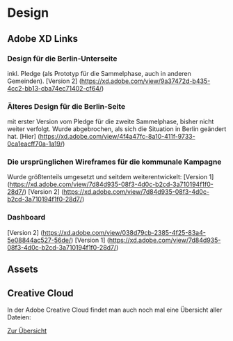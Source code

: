 # Design

## Adobe XD Links

### Design für die Berlin-Unterseite

inkl. Pledge (als Prototyp für die Sammelphase, auch in anderen Gemeinden).
[Version 2]
(https://xd.adobe.com/view/9a37472d-b435-4cc2-bb13-cba74ec71402-cf64/)

### Älteres Design für die Berlin-Seite

mit erster Version vom Pledge für die zweite Sammelphase, bisher nicht weiter verfolgt. Wurde abgebrochen, als sich die Situation in Berlin geändert hat.
[Hier]
(https://xd.adobe.com/view/4f4a47fc-8a10-411f-9733-0ca1eacff70a-1a19/)

### Die ursprünglichen Wireframes für die kommunale Kampagne

Wurde größtenteils umgesetzt und seitdem weiterentwickelt:
[Version 1]
(https://xd.adobe.com/view/7d84d935-08f3-4d0c-b2cd-3a710194f1f0-28d7/)
[Version 2]
(https://xd.adobe.com/view/7d84d935-08f3-4d0c-b2cd-3a710194f1f0-28d7/)

### Dashboard

[Version 2]
(https://xd.adobe.com/view/038d79cb-2385-4f25-83a4-5e08844ac527-56de/)
[Version 1]
(https://xd.adobe.com/view/7d84d935-08f3-4d0c-b2cd-3a710194f1f0-28d7/)

## Assets

## Creative Cloud

In der Adobe Creative Cloud findet man auch noch mal eine Übersicht aller Dateien:

[Zur Übersicht](https://assets.adobe.com/cloud-documents)
